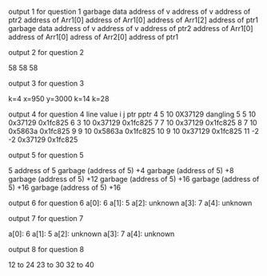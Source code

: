output 1 for question 1
garbage data address of v address of v address of ptr2 address of Arr1[0] address of Arr1[0] address of Arr1[2] address of ptr1 garbage data address of v address of v address of ptr2 address of Arr1[0] address of Arr1[0] adress of Arr2[0] address of ptr1



output 2 for question 2

58 58 58



output 3 for question 3

k=4 x=950 y=3000 k=14 k=28


output 4 for question 4
line value i j ptr pptr 4 5 10 0X37129 dangling 5 5 10 0x37129 0x1fc825 6 3 10 0x37129 0x1fc825 7 7 10 0x37129 0x1fc825 8 7 10 0x5863a 0x1fc825 9 9 10 0x5863a 0x1fc825 10 9 10 0x37129 0x1fc825 11 -2 -2 0x37129 0x1fc825



output 5 for question 5

5 address of 5 garbage (address of 5) +4 garbage (address of 5) +8 garbage (address of 5) +12 garbage (address of 5) +16 garbage (address of 5) +16 garbage (address of 5) +16



output 6 for question 6
a[0]: 6 a[1]: 5 a[2]: unknown a[3]: 7 a[4]: unknown



output 7 for question 7

a[0]: 6 a[1]: 5 a[2]: unknown a[3]: 7 a[4]: unknown



output 8 for question 8

12 to 24 23 to 30 32 to 40

